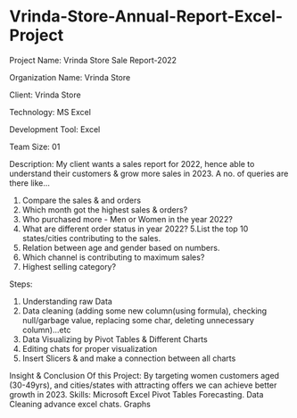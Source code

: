 # Vrinda-Store-Annual-Report-Excel-Project
Project Name: Vrinda Store Sale Report-2022

Organization Name: Vrinda Store

Client: Vrinda Store

Technology: MS Excel




Development Tool: Excel

Team Size: 01

Description: My client wants a sales report for 2022, hence able to understand their customers & grow more sales in 2023. A no. of queries are there like...

1. Compare the sales & and orders
2. Which month got the highest sales & orders?
3. Who purchased more - Men or Women in the year 2022?
4. What are different order status in year 2022?
5.List the top 10 states/cities contributing to the sales.
6. Relation between age and gender based on numbers.
7. Which channel is contributing to maximum sales?
8. Highest selling category?


Steps:
1. Understanding raw Data
2. Data cleaning (adding some new column(using formula), checking null/garbage value, replacing some char, deleting unnecessary column)...etc
3. Data Visualizing by Pivot Tables & Different Charts
4. Editing chats for proper visualization
5. Insert Slicers & and make a connection between all charts

Insight & Conclusion Of this Project: 
By targeting women customers aged (30-49yrs), and cities/states with attracting offers we can achieve better growth in 2023.
Skills: Microsoft Excel Pivot Tables Forecasting. Data Cleaning advance excel chats. Graphs

